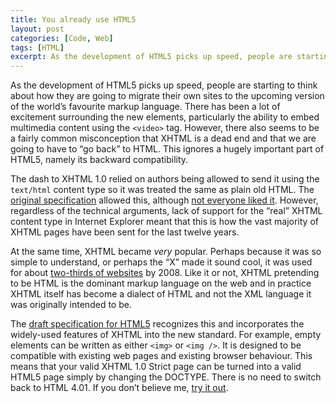 ```yaml
---
title: You already use HTML5
layout: post
categories: [Code, Web]
tags: [HTML]
excerpt: As the development of HTML5 picks up speed, people are starting to think about how they are going to migrate their own sites to the upcoming version of the world’s favourite markup language. However, there seems to be a fairly common misconception that XHTML is a dead end and that we are going to have to “go back” to HTML.
---
```


As the development of HTML5 picks up speed, people are starting to think about how they are going to migrate their own sites to the upcoming version of the world’s favourite markup language. There has been a lot of excitement surrounding the new elements, particularly the ability to embed multimedia content using the `<video>` tag. However, there also seems to be a fairly common misconception that XHTML is a dead end and that we are going to have to “go back” to HTML. This ignores a hugely important part of HTML5, namely its backward compatibility.

The dash to XHTML 1.0 relied on authors being allowed to send it using the `text/html` content type so it was treated the same as plain old HTML. The [original specification](http://www.w3.org/TR/xhtml1/) allowed this, although [not everyone liked it](http://hixie.ch/advocacy/xhtml). However, regardless of the technical arguments, lack of support for the “real” XHTML content type in Internet Explorer meant that this is how the vast majority of XHTML pages have been sent for the last twelve years.

At the same time, XHTML became _very_ popular. Perhaps because it was so simple to understand, or perhaps the “X” made it sound cool, it was used for about [two-thirds of websites](http://www.webdirections.org/sotw10/markup/) by 2008. Like it or not, XHTML pretending to be HTML is the dominant markup language on the web and in practice XHTML itself has become a dialect of HTML and not the XML language it was originally intended to be.

The [draft specification for HTML5](http://dev.w3.org/html5/spec/spec.html) recognizes this and incorporates the widely-used features of XHTML into the new standard. For example, empty elements can be written as either `<img>` or `<img />`. It is designed to be compatible with existing web pages and existing browser behaviour. This means that your valid XHTML 1.0 Strict page can be turned into a valid HTML5 page simply by changing the DOCTYPE. There is no need to switch back to HTML 4.01. If you don’t believe me, [try it out](http://validator.nu/).
